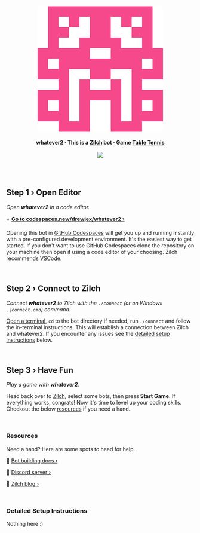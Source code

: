 
<br/>
<br/>
<br/>
<br/>
<p align="center">
    <img src="./avatar.svg"/>
    <br/>
    <br/>
    <b>whatever2 · This is a <a href="https://www.zilch.dev">Zilch</a> bot · Game <a href="https://www.zilch.dev/table-tennis">Table Tennis</a></b>
    <br/>
    <br/>
    <a href="https://codespaces.new/drewjex/whatever2?quickstart=1"><img src="https://github.com/codespaces/badge.svg"/></a>
</p>
<br/>
<br/>

## Step 1 › Open Editor

_Open **whatever2** in a code editor._

⭐ **[Go to codespaces.new/drewjex/whatever2 ›](https://codespaces.new/drewjex/whatever2?quickstart=1)**

Opening this bot in [GitHub Codespaces](https://docs.github.com/en/codespaces) will get you up and running instantly with a pre-configured development environment. It's the easiest way to get started. If you don't want to use GitHub Codespaces clone the repository on your machine then open it using a code editor of your choosing. Zilch recommends [VSCode](https://code.visualstudio.com/).

<br/>

## Step 2 › Connect to Zilch

_Connect **whatever2** to Zilch with the `./connect` (or on Windows `.\connect.cmd`) command._

[Open a terminal](https://code.visualstudio.com/docs/terminal/basics), `cd` to the bot directory if needed, run `./connect` and follow the in-terminal instructions. This will establish a connection between Zilch and whatever2. If you encounter any issues see the [detailed setup instructions](#detailed-setup-instructions) below.

<br/>

## Step 3 › Have Fun

_Play a game with **whatever2**._

Head back over to [Zilch](https://www.zilch.dev/table-tennis), select some bots, then press **Start Game**. If everything works, congrats! Now it's time to level up your coding skills. Checkout the below [resources](#resources) if you need a hand.

<br/>

### Resources

Need a hand? Here are some spots to head for help.

🤖 [Bot building docs ›](https://www.zilch.dev/docs/building-bots)

💬 [Discord server ›](https://discord.gg/eFNVTn5tY8)

📖 [Zilch blog ›](https://www.zilch.dev/blog)

<br/>

### Detailed Setup Instructions

Nothing here :)
